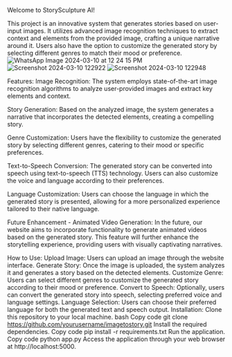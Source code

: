 Welcome to StorySculpture AI!

This project is an innovative system that generates stories based on user-input images. It utilizes advanced image recognition techniques to extract context and elements from the provided image, crafting a unique narrative around it. Users also have the option to customize the generated story by selecting different genres to match their mood or preference.
![WhatsApp Image 2024-03-10 at 12 24 15 PM](https://github.com/karthicksriram-hub/image-to-story-description/assets/140641546/c34e0c02-729f-4ac3-98f1-d96fc221f0d8)
![Screenshot 2024-03-10 122922](https://github.com/karthicksriram-hub/image-to-story-description/assets/140641546/afb81ecb-94de-4e0f-a382-351a6142c3bc)
![Screenshot 2024-03-10 122948](https://github.com/karthicksriram-hub/image-to-story-description/assets/140641546/3fd9894f-f8ad-46e4-b1fe-7547a9975073)


Features:
Image Recognition: The system employs state-of-the-art image recognition algorithms to analyze user-provided images and extract key elements and context.

Story Generation: Based on the analyzed image, the system generates a narrative that incorporates the detected elements, creating a compelling story.

Genre Customization: Users have the flexibility to customize the generated story by selecting different genres, catering to their mood or specific preferences.

Text-to-Speech Conversion: The generated story can be converted into speech using text-to-speech (TTS) technology. Users can also customize the voice and language according to their preferences.

Language Customization: Users can choose the language in which the generated story is presented, allowing for a more personalized experience tailored to their native language.

Future Enhancement - Animated Video Generation: In the future, our website aims to incorporate functionality to generate animated videos based on the generated story. This feature will further enhance the storytelling experience, providing users with visually captivating narratives.

How to Use:
Upload Image: Users can upload an image through the website interface.
Generate Story: Once the image is uploaded, the system analyzes it and generates a story based on the detected elements.
Customize Genre: Users can select different genres to customize the generated story according to their mood or preference.
Convert to Speech: Optionally, users can convert the generated story into speech, selecting preferred voice and language settings.
Language Selection: Users can choose their preferred language for both the generated text and speech output.
Installation:
Clone this repository to your local machine.
bash
Copy code
git clone https://github.com/yourusername/imagetostory.git
Install the required dependencies.
Copy code
pip install -r requirements.txt
Run the application.
Copy code
python app.py
Access the application through your web browser at http://localhost:5000.
